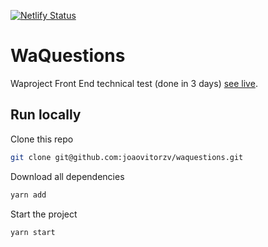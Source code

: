 [![Netlify Status](https://api.netlify.com/api/v1/badges/2ab2befb-6778-44fe-8a4d-14532ab91e72/deploy-status)](https://app.netlify.com/sites/waquestions/deploys)
# WaQuestions


Waproject Front End technical test (done in 3 days) [see live](https://waquestions.netlify.app/).


## Run locally
Clone this repo
```bash
git clone git@github.com:joaovitorzv/waquestions.git
```

Download all dependencies
```bash
yarn add
```

Start the project
```bash
yarn start
```
